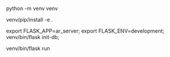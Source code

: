 python -m venv venv

venv/pip/install -e .


export FLASK_APP=ar_server; 
export FLASK_ENV=development; 
venv/bin/flask init-db;



venv/bin/flask run